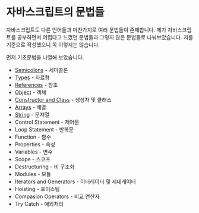 # 자바스크립트의 문법들
자바스크립트도 다른 언어들과 마찬가지로 여러 문법들이 존재합니다. 제가 자바스크립트를 공부하면서 어렵다고 느꼈던 문법들과 그렇지 않은 문법들로 나눠보았습니다. 저를 기준으로 작성했으니 꼭 이렇지는 않습니다.

먼저 기초문법을 나열해 보았습니다.

  * [Semicolons](https://github.com/junu126/JavaScript_All/blob/master/Base-Class/Grammar/1_Semicolons.md) - 세미콜론
  * [Types](https://github.com/junu126/JavaScript_All/blob/master/Base-Class/Grammar/2_Types.md) - 자료형
  * [References](https://github.com/junu126/JavaScript_All/blob/master/Base-Class/Grammar/3_References.md) - 참조
  * [Object](https://github.com/junu126/JavaScript_All/blob/master/Base-Class/Grammar/4_Object.md) - 객체
  * [Constructor and Class](https://github.com/junu126/JavaScript_All/blob/master/Base-Class/Grammar/5_Class.md) - 생성자 및 클래스
  * [Arrays](https://github.com/junu126/JavaScript_All/blob/master/Base-Class/Grammar/6_Arrays.md) - 배열
  * [String](https://github.com/junu126/JavaScript_All/blob/master/Base-Class/Grammar/7_String.md) - 문자열
  * Control Statement - 제어문
  * Loop Statement - 반복문
  * Function - 함수
  * Properties - 속성
  * Variables - 변수
  * Scope - 스코프
  * Destructuring - 비 구조화
  * Modules - 모듈
  * Iterators and Generators - 이터레이터 및 제네레이터
  * Hoisting - 호이스팅
  * Compasion Operators - 비교 연산자
  * Try Catch - 예외처리